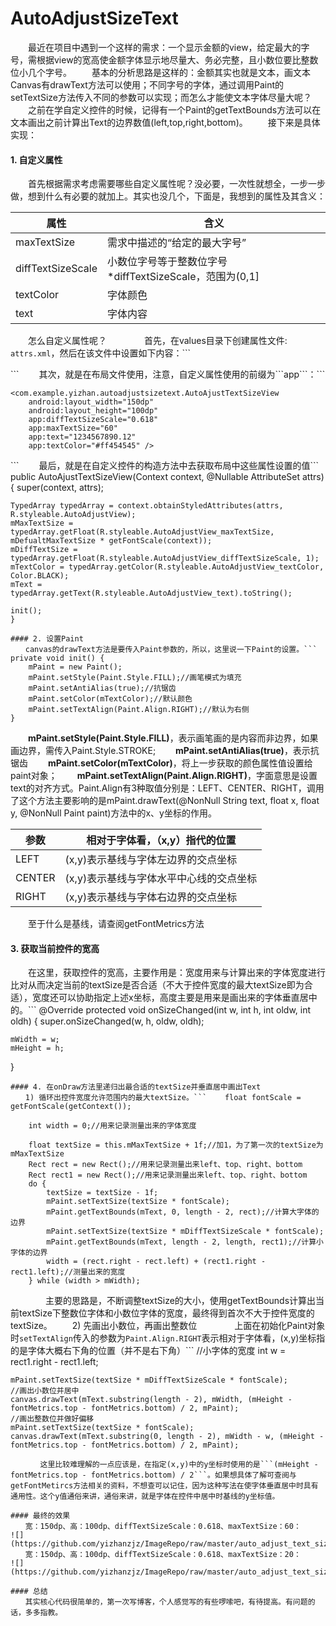 # AutoAdjustSizeText
　　最近在项目中遇到一个这样的需求：一个显示金额的view，给定最大的字号，需根据view的宽高使金额字体显示地尽量大、务必完整，且小数位要比整数位小几个字号。
　　基本的分析思路是这样的：金额其实也就是文本，画文本Canvas有drawText方法可以使用；不同字号的字体，通过调用Paint的setTextSize方法传入不同的参数可以实现；而怎么才能使文本字体尽量大呢？
　　之前在学自定义控件的时候，记得有一个Paint的getTextBounds方法可以在文本画出之前计算出Text的边界数值(left,top,right,bottom)。
　　接下来是具体实现：
#### 1. 自定义属性
　　首先根据需求考虑需要哪些自定义属性呢？没必要，一次性就想全，一步一步做，想到什么有必要的就加上。其实也没几个，下面是，我想到的属性及其含义：

属性     | 含义
-------- | ---
maxTextSize | 需求中描述的“给定的最大字号”
diffTextSizeScale    | 小数位字号等于整数位字号*diffTextSizeScale，范围为(0,1]
textColor     | 字体颜色
text     | 字体内容
　　怎么自定义属性呢？
　　　　首先，在values目录下创建属性文件: ```attrs.xml```，然后在该文件中设置如下内容：``` 
<?xml version="1.0" encoding="utf-8"?>
<resources>
    <declare-styleable name="AutoAdjustView">
        <attr name="maxTextSize" format="float" />
        <attr name="diffTextSizeScale" format="float" />
        <attr name="textColor" format="color" />
        <attr name="text" format="string" />
    </declare-styleable>
</resources>
```
　　其次，就是在布局文件使用，注意，自定义属性使用的前缀为```app```：``` 
<?xml version="1.0" encoding="utf-8"?>
<RelativeLayout xmlns:android="http://schemas.android.com/apk/res/android"
    xmlns:app="http://schemas.android.com/apk/res-auto"
    android:layout_width="match_parent"
    android:layout_height="match_parent">

    <com.example.yizhan.autoadjustsizetext.AutoAjustTextSizeView
        android:layout_width="150dp"
        android:layout_height="100dp"
        app:diffTextSizeScale="0.618"
        app:maxTextSize="60"
        app:text="1234567890.12"
        app:textColor="#ff454545" />

</RelativeLayout>
```
　　最后，就是在自定义控件的构造方法中去获取布局中这些属性设置的值``` 
public AutoAjustTextSizeView(Context context, @Nullable AttributeSet attrs) {
    super(context, attrs);

    TypedArray typedArray = context.obtainStyledAttributes(attrs, R.styleable.AutoAdjustView);
    mMaxTextSize = typedArray.getFloat(R.styleable.AutoAdjustView_maxTextSize, mDefualtMaxTextSize * getFontScale(context));
    mDiffTextSize = typedArray.getFloat(R.styleable.AutoAdjustView_diffTextSizeScale, 1);
    mTextColor = typedArray.getColor(R.styleable.AutoAdjustView_textColor, Color.BLACK);
    mText = typedArray.getText(R.styleable.AutoAdjustView_text).toString();

    init();
    }
```
#### 2. 设置Paint
　　canvas的drawText方法是要传入Paint参数的，所以，这里说一下Paint的设置。```
private void init() {
    mPaint = new Paint();
    mPaint.setStyle(Paint.Style.FILL);//画笔模式为填充
    mPaint.setAntiAlias(true);//抗锯齿
    mPaint.setColor(mTextColor);//默认颜色
    mPaint.setTextAlign(Paint.Align.RIGHT);//默认为右侧
}

```
　　**mPaint.setStyle(Paint.Style.FILL)**，表示画笔画的是内容而非边界，如果画边界，需传入Paint.Style.STROKE;
　　**mPaint.setAntiAlias(true)**，表示抗锯齿
　　**mPaint.setColor(mTextColor)**，将上一步获取的颜色属性值设置给paint对象；
　　**mPaint.setTextAlign(Paint.Align.RIGHT)**，字面意思是设置text的对齐方式。Paint.Align有3种取值分别是：LEFT、CENTER、RIGHT，调用了这个方法主要影响的是mPaint.drawText(@NonNull String text, float x, float y, @NonNull Paint paint)方法中的x、y坐标的作用。

参数| 相对于字体看，（x,y）指代的位置
-------- | ---
LEFT | (x,y)表示基线与字体左边界的交点坐标
CENTER |(x,y)表示基线与字体水平中心线的交点坐标 
RIGHT |(x,y)表示基线与字体右边界的交点坐标 
　　至于什么是基线，请查阅getFontMetrics方法
#### 3. 获取当前控件的宽高
　　在这里，获取控件的宽高，主要作用是：宽度用来与计算出来的字体宽度进行比对从而决定当前的textSize是否合适（不大于控件宽度的最大textSize即为合适），宽度还可以协助指定上述x坐标，高度主要是用来是画出来的字体垂直居中的。``` 
@Override
protected void onSizeChanged(int w, int h, int oldw, int oldh) {
    super.onSizeChanged(w, h, oldw, oldh);

    mWidth = w;
    mHeight = h;
}
```
#### 4. 在onDraw方法里递归出最合适的textSize并垂直居中画出Text
　　1) 循环出控件宽度允许范围内的最大textSize。```    float fontScale = getFontScale(getContext());

    int width = 0;//用来记录测量出来的字体宽度

    float textSize = this.mMaxTextSize + 1f;//加1，为了第一次的textSize为mMaxTextSize
    Rect rect = new Rect();//用来记录测量出来left、top、right、bottom
    Rect rect1 = new Rect();//用来记录测量出来left、top、right、bottom
    do {
        textSize = textSize - 1f;
        mPaint.setTextSize(textSize * fontScale);
        mPaint.getTextBounds(mText, 0, length - 2, rect);//计算大字体的边界
        mPaint.setTextSize(textSize * mDiffTextSizeScale * fontScale);
        mPaint.getTextBounds(mText, length - 2, length, rect1);//计算小字体的边界
        width = (rect.right - rect.left) + (rect1.right - rect1.left);//测量出来的宽度
    } while (width > mWidth);	
```
　　　　主要的思路是，不断调整textSize的大小，使用getTextBounds计算出当前textSize下整数位字体和小数位字体的宽度，最终得到首次不大于控件宽度的textSize。
　　2) 先画出小数位，再画出整数位
　　　　上面在初始化Paint对象时```setTextAlign```传入的参数为```Paint.Align.RIGHT```表示相对于字体看，(x,y)坐标指的是字体大概右下角的位置（并不是右下角）``` 
	//小字体的宽度
    int w = rect1.right - rect1.left;

    mPaint.setTextSize(textSize * mDiffTextSizeScale * fontScale);
    //画出小数位并居中
    canvas.drawText(mText.substring(length - 2), mWidth, (mHeight - fontMetrics.top - fontMetrics.bottom) / 2, mPaint);
    //画出整数位并做好偏移
    mPaint.setTextSize(textSize * fontScale);
    canvas.drawText(mText.substring(0, length - 2), mWidth - w, (mHeight - fontMetrics.top - fontMetrics.bottom) / 2, mPaint);
```
　　　　这里比较难理解的一点应该是，在指定(x,y)中的y坐标时使用的是```(mHeight - fontMetrics.top - fontMetrics.bottom) / 2```。如果想具体了解可查阅与getFontMetircs方法相关的资料，不想查可以记住，因为这种写法在使字体垂直居中时具有通用性。这个y值通俗来讲，通俗来讲，就是字体在控件中居中时基线的y坐标值。

#### 最终的效果
　　宽：150dp、高：100dp、diffTextSizeScale：0.618、maxTextSize：60：
![](https://github.com/yizhanzjz/ImageRepo/raw/master/auto_adjust_text_size_0.png)
　　宽：150dp、高：100dp、diffTextSizeScale：0.618、maxTextSize：20：
![](https://github.com/yizhanzjz/ImageRepo/raw/master/auto_adjust_text_size_1.png)
	
#### 总结
　　其实核心代码很简单的，第一次写博客，个人感觉写的有些啰嗦吧，有待提高。有问题的话，多多指教。
